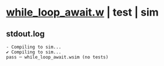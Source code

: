 # [while_loop_await.w](../../../../examples/tests/valid/while_loop_await.w) | test | sim

## stdout.log
```log
- Compiling to sim...
✔ Compiling to sim...
pass ─ while_loop_await.wsim (no tests)
```

